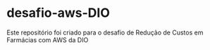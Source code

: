 # desafio-aws-DIO
Este repositório foi criado para o desafio de Redução de Custos em Farmácias com AWS da DIO
